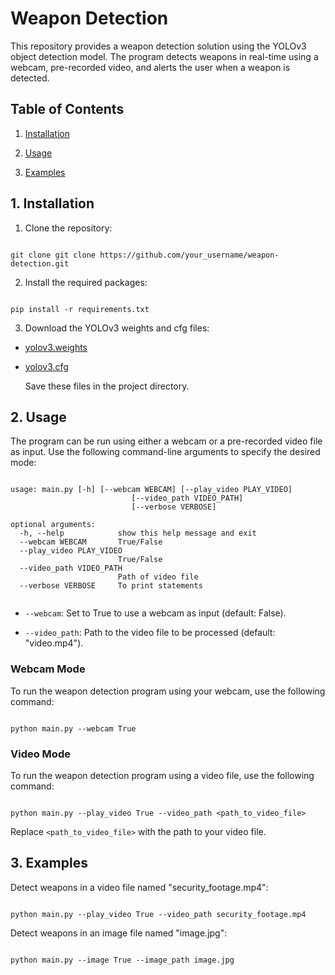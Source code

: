 
# Weapon Detection

  

This repository provides a weapon detection solution using the YOLOv3 object detection model. The program detects weapons in real-time using a webcam, pre-recorded video, and alerts the user when a weapon is detected.

  

## Table of Contents

  

1. [Installation](#install)

2. [Usage](#usage)

3. [Examples](#examples)

<a  name="install"></a>

  

## 1. Installation

1. Clone the repository:

  

```

git clone git clone https://github.com/your_username/weapon-detection.git

```

2. Install the required packages:

  

```

pip install -r requirements.txt

```

  

3. Download the YOLOv3 weights and cfg files:

- [yolov3.weights](https://pjreddie.com/media/files/yolov3.weights)

- [yolov3.cfg](https://github.com/pjreddie/darknet/blob/master/cfg/yolov3.cfg)

	Save these files in the project directory.

<a  name="usage"></a>

## 2. Usage

The program can be run using either a webcam or a pre-recorded video file as input. Use the following command-line arguments to specify the desired mode:

  

```

usage: main.py [-h] [--webcam WEBCAM] [--play_video PLAY_VIDEO]
                           [--video_path VIDEO_PATH]
                           [--verbose VERBOSE]

optional arguments:
  -h, --help            show this help message and exit
  --webcam WEBCAM       True/False
  --play_video PLAY_VIDEO
                        True/False
  --video_path VIDEO_PATH
                        Path of video file
  --verbose VERBOSE     To print statements


```

  

-  `--webcam`: Set to True to use a webcam as input (default: False).

-  `--video_path`: Path to the video file to be processed (default: "video.mp4").

  

### Webcam Mode

  

To run the weapon detection program using your webcam, use the following command:

```

python main.py --webcam True

```

  

### Video Mode

  

To run the weapon detection program using a video file, use the following command:

  

```

python main.py --play_video True --video_path <path_to_video_file>

```

  

Replace `<path_to_video_file>` with the path to your video file.


<a  name="examples"></a>

## 3. Examples

  

Detect weapons in a video file named "security_footage.mp4":

  

```

python main.py --play_video True --video_path security_footage.mp4

```

Detect weapons in an image file named "image.jpg":

  

```

python main.py --image True --image_path image.jpg

```
